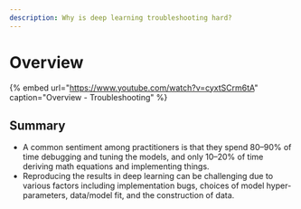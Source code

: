 ```yaml
---
description: Why is deep learning troubleshooting hard?
---
```


# Overview

{% embed url="https://www.youtube.com/watch?v=cyxtSCrm6tA" caption="Overview - Troubleshooting" %}

## Summary

* A common sentiment among practitioners is that they spend 80–90% of time debugging and tuning the models, and only 10–20% of time deriving math equations and implementing things.
* Reproducing the results in deep learning can be challenging due to various factors including implementation bugs, choices of model hyper-parameters, data/model fit, and the construction of data.

